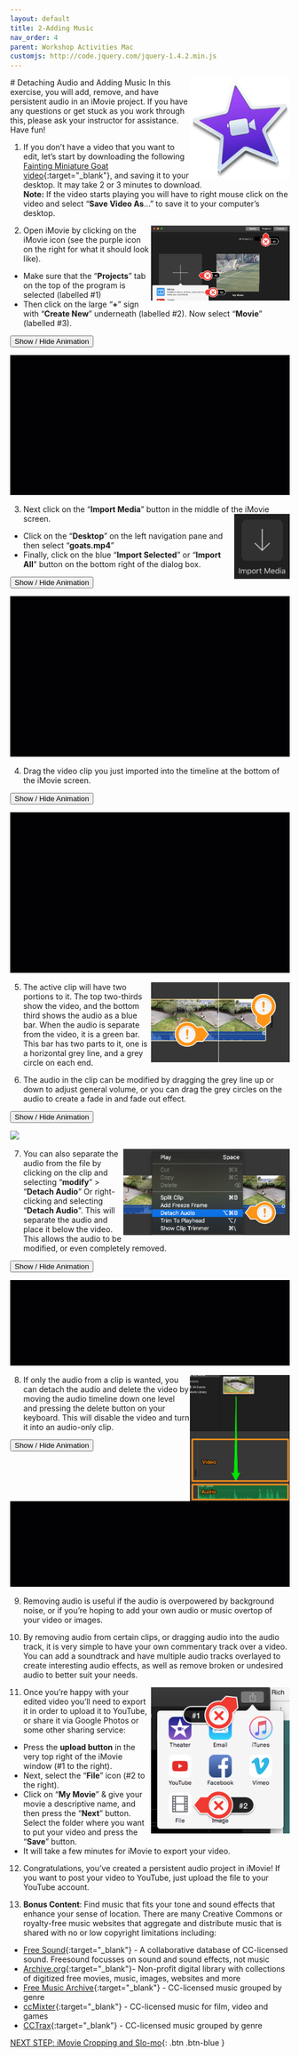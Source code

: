 ```yaml
---
layout: default
title: 2-Adding Music
nav_order: 4
parent: Workshop Activities Mac
customjs: http://code.jquery.com/jquery-1.4.2.min.js
---
```

<img src="images/imovie-audio-01.png" style="float:right;width:180px" alt="iMovie logo"> 
# Detaching Audio and Adding Music
In this exercise, you will add, remove, and have persistent audio in an iMovie project. If you have any questions or get stuck as you work through this, please ask your instructor for assistance.  Have fun!

1. If you don’t have a video that you want to edit, let’s start by downloading the following [Fainting Miniature Goat video](https://bit.ly/dsc-goat-video){:target="_blank"}, and saving it to your desktop. It may take 2 or 3 minutes to download.<br>
**Note:** If the video starts playing you will have to right mouse click on the video and select “**Save Video As**…” to save it to your computer’s desktop.

2. <img src="images/imovie-audio-02.png" style="float:right;width:250px" alt="labels of projects, create new and movie tabs">Open iMovie by clicking on the iMovie icon (see the purple icon on the right for what it should look like).
- Make sure that the “**Projects**” tab on the top of the program is selected (labelled #1)
- Then click on the large “**+**” sign with “**Create New**” underneath (labelled #2).
Now select “**Movie**” (labelled #3).

<button onclick="toggle('gif1')">Show / Hide Animation </button>
<div id="gif1">
      <img src="images/imovie-audio-03.gif">
      </div>

3. Next click on the “**Import Media**” button in the middle of the iMovie screen. <img src="images/imovie-audio-04.png" style="float:right;width:100px" alt="importing icon">
- Click on the “**Desktop**” on the left navigation pane and then select “**goats.mp4**” 
- Finally, click on the blue “**Import Selected**” or “**Import All**” button on the bottom right of the dialog box.

<button onclick="toggle('gif2')">Show / Hide Animation </button>
<div id="gif2">
      <img src="images/imovie-audio-05.gif">
      </div>

4. Drag the video clip you just imported into the timeline at the bottom of the iMovie screen.

<button onclick="toggle('gif3')">Show / Hide Animation </button>
<div id="gif3">
      <img src="images/imovie-audio-06.gif">
      </div>

5. <img src="images/imovie-audio-07.png" style="float:right;width:250px" alt="two portion clip, audio and video"> The active clip will have two portions to it. The top two-thirds show the video, and the bottom third shows the audio as a blue bar. When the audio is separate from the video, it is a green bar. This bar has two parts to it, one is a horizontal grey line, and a grey circle on each end. 

6. The audio in the clip can be modified by dragging the grey line up or down to adjust general volume, or you can drag the grey circles on the audio to create a fade in and fade out effect. 

<button onclick="toggle('gif4')">Show / Hide Animation </button>
<div id="gif4">
      <img src="images/imovie-audio-08.gif">
      </div>

7. <img src="images/imovie-audio-09.png" style="float:right;width:300px" alt="detach audio menu"> You can also separate the audio from the file by clicking on the clip and selecting “**modify**” > “**Detach Audio**” Or right-clicking and selecting “**Detach Audio**”. This will separate the audio and place it below the video. This allows the audio to be modified, or even completely removed. 

<button onclick="toggle('gif5')">Show / Hide Animation </button>
<div id="gif5">
      <img src="images/imovie-audio-10.gif">
      </div>


8. <img src="images/imovie-audio-11.png" style="float:right;width:180px" alt="audio timelines"> If only the audio from a clip is wanted, you can detach the audio and delete the video by moving the audio timeline down one level and pressing the delete button on your keyboard. This will disable the video and turn it into an audio-only clip.

<button onclick="toggle('gif6')">Show / Hide Animation </button>
<div id="gif6">
      <img src="images/imovie-audio-12.gif">
      </div>


9. Removing audio is useful if the audio is overpowered by background noise, or if you’re hoping to add your own audio or music overtop of your video or images. 

10. By removing audio from certain clips, or dragging audio into the audio track, it is very simple to have your own commentary track over a video. You can add a soundtrack and have multiple audio tracks overlayed to create interesting audio effects, as well as remove broken or undesired audio to better suit your needs. 

11. <img src="images/imovie-audio-13.png" style="float:right;width:250px" alt="exporting"> Once you’re happy with your edited video you’ll need to export it in order to upload it to YouTube, or share it via Google Photos or some other sharing service:
- Press the **upload button** in the very top right of the iMovie window (#1 to the right).
- Next, select the “**File**” icon (#2 to the right).
- Click on “**My Movie**” & give your movie a descriptive name, and then press the “**Next**” button. Select the folder where you want to put your video and press the “**Save**” button.
- It will take a few minutes for iMovie to export your video.

12. Congratulations, you’ve created a persistent audio project in iMovie! If you want to post your video to YouTube, just upload the file to your YouTube account.

13. **Bonus Content**: Find music that fits your tone and sound effects that enhance your sense of location. There are many Creative Commons or royalty-free music websites that aggregate and distribute music that is shared with no or low copyright limitations including:
- [Free Sound](http://bit.ly/33deeCq){:target="_blank"} - A collaborative database of CC-licensed sound. Freesound focusses on sound and sound effects, not music
- [Archive.org](http://bit.ly/2DeGY2M){:target="_blank"}- Non-profit digital library with collections of digitized free movies, music, images, websites and more  
- [Free Music Archive](http://bit.ly/2OgSUsS){:target="_blank"} - CC-licensed music grouped by genre 
- [ccMixter](http://bit.ly/34hdOMq){:target="_blank"} - CC-licensed music for film, video and games 
- [CCTrax](http://bit.ly/2DbPjV8){:target="_blank"} - CC-licensed music grouped by genre

<script>  

    function toggle(input) {
        var x = document.getElementById(input);
        if (x.style.display === "none") {
            x.style.display = "block";
        } else {
            x.style.display = "none";
        }
    }
</script>


[NEXT STEP: iMovie Cropping and Slo-mo](imovie-cropping-slo-mo.html){: .btn .btn-blue }
